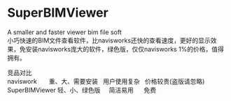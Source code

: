 # SuperBIMViewer
A smaller and  faster  viewer bim file soft<br>
小巧快速的BIM文件查看软件，比navisworks还快的查看速度，更好的显示效果，免安装navisworks庞大的软件，绿色版，仅仅navisworks 1%的价格，值得拥有。<br>

竞品对比<br>
naviswork       重、大、需要安装   用户使用复杂   价格较贵(盗版请忽略) <br>
SuperBIMViewer  轻、小、绿色版     简洁易用      免费<br>


